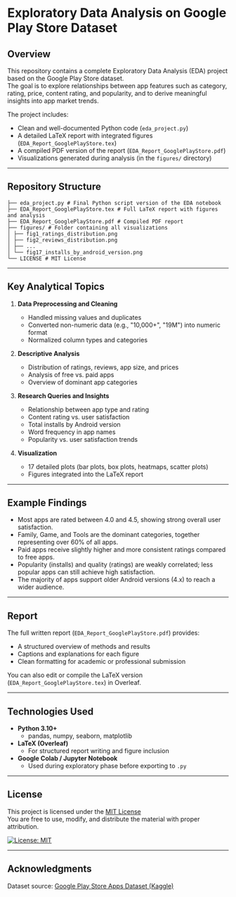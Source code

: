 # Exploratory Data Analysis on Google Play Store Dataset

## Overview

This repository contains a complete Exploratory Data Analysis (EDA) project based on the Google Play Store dataset.  
The goal is to explore relationships between app features such as category, rating, price, content rating, and popularity, and to derive meaningful insights into app market trends.

The project includes:
- Clean and well-documented Python code (`eda_project.py`)
- A detailed LaTeX report with integrated figures (`EDA_Report_GooglePlayStore.tex`)
- A compiled PDF version of the report (`EDA_Report_GooglePlayStore.pdf`)
- Visualizations generated during analysis (in the `figures/` directory)

---

## Repository Structure
```
├── eda_project.py # Final Python script version of the EDA notebook
├── EDA_Report_GooglePlayStore.tex # Full LaTeX report with figures and analysis
├── EDA_Report_GooglePlayStore.pdf # Compiled PDF report
├── figures/ # Folder containing all visualizations
│ ├── fig1_ratings_distribution.png
│ ├── fig2_reviews_distribution.png
│ ├── ...
│ └── fig17_installs_by_android_version.png
└── LICENSE # MIT License
```

---

## Key Analytical Topics

1. **Data Preprocessing and Cleaning**
   - Handled missing values and duplicates  
   - Converted non-numeric data (e.g., "10,000+", "19M") into numeric format  
   - Normalized column types and categories

2. **Descriptive Analysis**
   - Distribution of ratings, reviews, app size, and prices  
   - Analysis of free vs. paid apps  
   - Overview of dominant app categories

3. **Research Queries and Insights**
   - Relationship between app type and rating  
   - Content rating vs. user satisfaction  
   - Total installs by Android version  
   - Word frequency in app names  
   - Popularity vs. user satisfaction trends  

4. **Visualization**
   - 17 detailed plots (bar plots, box plots, heatmaps, scatter plots)  
   - Figures integrated into the LaTeX report  

---

## Example Findings

- Most apps are rated between 4.0 and 4.5, showing strong overall user satisfaction.  
- Family, Game, and Tools are the dominant categories, together representing over 60% of all apps.  
- Paid apps receive slightly higher and more consistent ratings compared to free apps.  
- Popularity (installs) and quality (ratings) are weakly correlated; less popular apps can still achieve high satisfaction.  
- The majority of apps support older Android versions (4.x) to reach a wider audience.

---

## Report

The full written report (`EDA_Report_GooglePlayStore.pdf`) provides:
- A structured overview of methods and results  
- Captions and explanations for each figure  
- Clean formatting for academic or professional submission  

You can also edit or compile the LaTeX version (`EDA_Report_GooglePlayStore.tex`) in Overleaf.

---

## Technologies Used

- **Python 3.10+**
  - pandas, numpy, seaborn, matplotlib  
- **LaTeX (Overleaf)**
  - For structured report writing and figure inclusion  
- **Google Colab / Jupyter Notebook**
  - Used during exploratory phase before exporting to `.py`

---

## License

This project is licensed under the [MIT License](LICENSE)  
You are free to use, modify, and distribute the material with proper attribution.

[![License: MIT](https://img.shields.io/badge/License-MIT-yellow.svg)](https://opensource.org/licenses/MIT)

---

## Acknowledgments

Dataset source: [Google Play Store Apps Dataset (Kaggle)](https://www.kaggle.com/datasets/lava18/google-play-store-apps)  

